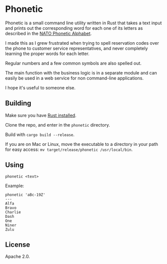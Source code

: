 # Phonetic

Phonetic is a small command line utility written in Rust that takes a text input and prints out the corresponding word for each one of its letters as described in the [NATO Phonetic Alphabet](https://www.nato.int/nato_static_fl2014/assets/pdf/pdf_2018_01/20180111_nato-alphabet-sign-signal.pdf).

I made this as I grew frustrated when trying to spell reservation codes over the phone to customer service representatives, and never completely learning the proper words for each letter.

Regular numbers and a few common symbols are also spelled out.

The main function with the business logic is in a separate module and can  easily be used in a web service for non command-line applications.

I hope it's useful to someone else.

## Building

Make sure you have [Rust installed](rust-lang.org/tools/install).

Clone the repo, and enter in the `phonetic` directory.

Build with `cargo build --release`.

If you are on Mac or Linux, move the executable to a directory in your path for easy access: `mv target/release/phonetic /usr/local/bin`.

## Using
`phonetic <text>`

Example:
```
phonetic 'aBc-19Z'
---
Alfa
Bravo
Charlie
Dash
One
Niner
Zulu
```

## License
Apache 2.0.
